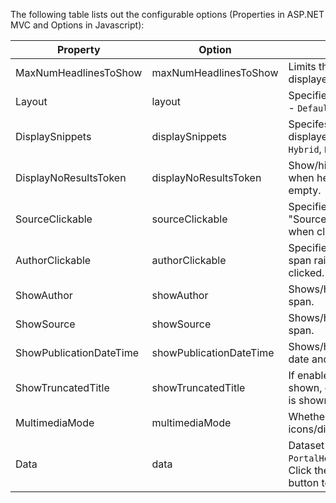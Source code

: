 ﻿The following table lists out the configurable options (Properties in ASP.NET MVC and Options in Javascript):

Property 				    | Option					  | Description											
----------------------------|-----------------------------|----------------------------------------------------------------------------------------------
MaxNumHeadlinesToShow		| maxNumHeadlinesToShow		  | Limits the number of headlines displayed. <span class="label">Default: 5</span>
Layout						| layout					  | Specifies the headlines layout - `Default`, `Author`, `Timeline`
DisplaySnippets				| displaySnippets			  | Specifes how "Snippets" are displayed - `None`, `Inline`, `Hybrid`, `Hover`, `HybridHover`.
DisplayNoResultsToken		| displayNoResultsToken		  | Show/hide "No Results" token when headline dataset is empty.
SourceClickable				| sourceClickable			  | Specifies whether the "Source" span raises event when clicked.
AuthorClickable				| authorClickable			  | Specifies whether the "Author" span raises event when clicked.
ShowAuthor					| showAuthor				  | Shows/hides the "Author" span.
ShowSource					| showSource				  | Shows/hides the "Source" span.
ShowPublicationDateTime		| showPublicationDateTime	  | Shows/hides the "Publication" date and time.
ShowTruncatedTitle			| showTruncatedTitle		  | If enabled, the truncated title is shown, otherwise the full title is shown.
MultimediaMode				| multimediaMode			  | Whether multimedia related icons/divs should be shown.
Data						| data						  | Dataset for headlines. Takes a `PortalHeadlineListDataResult`. Click the <span class="btn btn-mini btn-info">View Sample Data</span> button to see examples.
